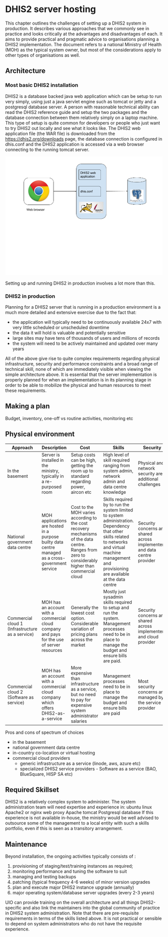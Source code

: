# DHIS2 server hosting

This chapter outlines the challenges of setting up a DHIS2 system in production.  It describes various approaches that we commonly see in practice and looks critically at the advantages and disadvantages of each.  It aims to provide practical and pragmatic advice to organisations planning a DHIS2 implementation.  The document refers to a national Ministry of Health (MOH) as the typical system owner, but most of the considerations apply to other types of organisations as well.

## Architecture

### Most basic DHIS2 installation

DHIS2 is a database backed java web application which can be setup to run very simply, using just a java servlet engine such as tomcat or jetty and a postgresql database server.  A person with reasonable technical ability can read the DHIS2 reference guide and setup the two packages and the database connection between them relatively simply on a laptop machine.  This type of setup is quite common for developers or people who just want to try DHIS2 out locally and see what it looks like.  The DHIS2 web application file (the WAR file) is downloaded from the https://dhis2.org/downloads page, the database connection is configured in dhis.conf and the DHIS2 application is accessed via a web browser connecting to the running tomcat server. 

![Simple architecture](resources/images/simple_architecture.png "Simple architecture")

Setting up and running DHIS2 in production involves a lot more than this.

### DHIS2 in production

Planning for a DHIS2 server that is running in a production environment is a much more detailed and extensive exercise due to the fact that:
- the application will typically need to be continuously available 24x7 with very little scheduled or unscheduled downtime
- the data it will hold is valuable and potentially sensitive
- large sites may have tens of thousands of users and millions of records
- the system will need to be actively maintained and updated over many years

All of the above give rise to quite complex requirements regarding physical infrastructure, security and performance constraints and a broad range of technical skill, none of which are immediately visible when viewing the simple architecture above.  It is essential that the server implementation is properly planned for when an implementation is in its planning stage in order to be able to mobilize the physical and human resources to meet these requirements.

## Making a plan
Budget, inventory, one-off vs routine activities, monitoring etc

## Physical environment


|Approach|Description|Cost|Skills|Security|
|--------|-----------|----|------|--------|
|In the basement|Server is installed in the ministry, typically in a re-purposed room|Setup costs can be high, getting the room up to standard regarding power, aircon etc|High level of skill required ranging from system admin, network admin and data centre knowledge|Physical and network security are additional challenges|
|National government data centre|MOH applications are hosted in a purpose builty data centre managed as a cross-government service|Cost to the MOH varies according to the cost recovery mechanisms of the data centre.  Ranges from zero to considerably higher than commercial cloud|Skills required by to run the system limited to system administration.  Dependency that other skills related to networks and virtual machine management and provisioning are available at the data centre|Security concerns are shared across implementers and data centre provider|
|Commercial cloud 1 (Infrastructure as a service)|MOH has an account with a commercial cloud company and pays for the use of server resources|Generally the lowest cost option.  Considerable variation of pricing plans across the market|Mostly just sysadmin skills required to setup and run the system.  Management processes need to be in place to manage the budget and ensure bills are paid.|Security concerns are shared across implementers and cloud provider|
|Commercial cloud 2 (Software as service)|MOH has an account with a commercial cloud company which offers DHIS2-as-a-service|More expensive than infrastructure as a service, but no need to pay for expensive system administrator salaries|Management processes need to be in place to manage the budget and ensure bills are paid|Most security concerns are managed by the service provider|


Pros and cons of spectrum of choices
- in the basement
- national government data centre
- in-country co-location or virtual hosting
- commercial cloud providers
    - generic infrastructure as a service (linode, aws, azure etc)
    - specialized DHIS2 service providers - Software as a service (BAO, BlueSquare, HISP SA etc)

## Required Skillset
DHIS2 is a relatively complex system to administer.  The system administration team will need expertise and experience in:
ubuntu linux
Apache2 or nginx web proxy
Apache tomcat 
Postgresql database
If this experience is not available in-house, the ministry would be well advised to outsource some of the management to a local entity with such a skills portfolio, even if this is seen as a transitory arrangement.

## Maintenance

Beyond installation, the ongoing activities typically consists of : 
1. provisioning of staging/test/training instances as required; 
2. monitoring performance and tuning the software to suit 
3.  managing and testing backups 
4.  patching (typical frequency 4-6 weeks) of minor version upgrades 
5.  plan and execute major DHIS2 instance upgrade (annually)
6.  major operating system/database server upgrades (every 2-3 years)

UIO can provide training on the overall architecture and all things DHIS2-specific and also link the maintainers into the global community of practice in DHIS2 system administration.  Note that there are pre-requisite requirements in terms of the skills listed above.  It is not practical or sensible to depend on system administrators who do not have the requisite experience.
